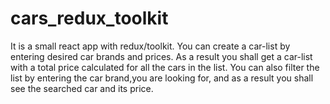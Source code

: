 # cars_redux_toolkit

It is a small react app with redux/toolkit. 
You can create a car-list by entering desired car brands and prices.
As a result you shall get a car-list with a total price calculated
for all the cars in the list. You can also filter the list by entering
the car brand,you are looking for, and as a result you shall see the searched car and its price.

